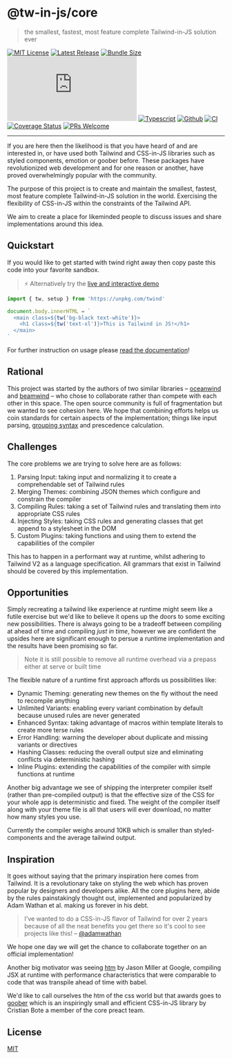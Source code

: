 # @tw-in-js/core

> the smallest, fastest, most feature complete Tailwind-in-JS solution ever

[![MIT License](https://badgen.net/github/license/tw-in-js/core)](https://github.com/tw-in-js/core/blob/main/LICENSE)
[![Latest Release](https://flat.badgen.net/npm/v/@tw-in-js/core?icon=npm&label)](https://www.npmjs.com/package/@tw-in-js/core)
[![Bundle Size](https://flat.badgen.net/bundlephobia/minzip/@tw-in-js/core@>0.2.1?icon=packagephobia&label&color=blue)](https://bundlephobia.com/result?p=@tw-in-js/core 'gzip bundle size (including dependencies)')
[![Package Size](https://flat.badgen.net/badgesize/brotli/https:/unpkg.com/@tw-in-js/core/module/core.js?icon=jsdelivr&label&color=blue)](https://unpkg.com/@tw-in-js/core/module/core.js 'brotli package size (without dependencies)')
[![Typescript](https://flat.badgen.net/badge/icon/included?icon=typescript&label)](https://unpkg.com/browse/@tw-in-js/core/types/core.d.ts)
[![Github](https://flat.badgen.net/badge/icon/tw-in-js%2Fcore?icon=github&label)](https://github.com/tw-in-js/core)
[![CI](https://github.com/tw-in-js/core/workflows/CI/badge.svg)](https://github.com/tw-in-js/core/actions?query=workflow%3Aci)
[![Coverage Status](https://flat.badgen.net/coveralls/c/github/tw-in-js/core/main?icon=codecov&label)](https://coveralls.io/github/tw-in-js/core?branch=main)
[![PRs Welcome](https://flat.badgen.net/badge/PRs/welcome/purple)](http://makeapullrequest.com)

---

If you are here then the likelihood is that you have heard of and are interested in, or have used both Tailwind and CSS-in-JS libraries such as styled components, emotion or goober before. These packages have revolutionized web development and for one reason or another, have proved overwhelmingly popular with the community.

The purpose of this project is to create and maintain the smallest, fastest, most feature complete Tailwind-in-JS solution in the world. Exercising the flexibility of CSS-in-JS within the constraints of the Tailwind API.

We aim to create a place for likeminded people to discuss issues and share implementations around this idea.

## Quickstart

If you would like to get started with twind right away then copy paste this code into your favorite sandbox.

> ⚡️ Alternatively try the [live and interactive demo](https://esm.codes/)

```js
import { tw, setup } from 'https://unpkg.com/twind'

document.body.innerHTML = `
  <main class=${tw('bg-black text-white')}>
    <h1 class=${tw('text-xl')}>This is Tailwind in JS!</h1>
  </main>
`
```

For further instruction on usage please [read the documentation](docs)!

## Rational

This project was started by the authors of two similar libraries – [oceanwind](https://github.com/lukejacksonn/oceanwind) and [beamwind](https://github.com/kenoxa/beamwind) – who chose to collaborate rather than compete with each other in this space. The open source community is full of fragmentation but we wanted to see cohesion here. We hope that combining efforts helps us coin standards for certain aspects of the implementation; things like input parsing, [grouping syntax](./docs/grouping.md) and prescedence calculation.

## Challenges

The core problems we are trying to solve here are as follows:

1. Parsing Input: taking input and normalizing it to create a comprehendable set of Tailwind rules
2. Merging Themes: combining JSON themes which configure and constrain the compiler
3. Compiling Rules: taking a set of Tailwind rules and translating them into appropriate CSS rules
4. Injecting Styles: taking CSS rules and generating classes that get append to a stylesheet in the DOM
5. Custom Plugins: taking functions and using them to extend the capabilities of the compiler

This has to happen in a performant way at runtime, whilst adhering to Tailwind V2 as a language specification. All grammars that exist in Tailwind should be covered by this implementation.

## Opportunities

Simply recreating a tailwind like experience at runtime might seem like a futile exercise but we'd like to believe it opens up the doors to some exciting new possibilities. There is always going to be a tradeoff between compiling at ahead of time and compiling _just in time_, however we are confident the upsides here are significant enough to persue a runtime implementation and the results have been promising so far.

> Note it is still possible to remove all runtime overhead via a prepass either at serve or built time

The flexible nature of a runtime first approach affords us possibilities like:

- Dynamic Theming: generating new themes on the fly without the need to recompile anything
- Unlimited Variants: enabling every variant combination by default because unused rules are never generated
- Enhanced Syntax: taking advantage of macros within template literals to create more terse rules
- Error Handling: warning the developer about duplicate and missing variants or directives
- Hashing Classes: reducing the overall output size and eliminating conflicts via deterministic hashing
- Inline Plugins: extending the capabilities of the compiler with simple functions at runtime

Another big advantage we see of shipping the interpreter compiler itself (rather than pre-compiled output) is that the effective size of the CSS for your whole app is deterministic and fixed. The weight of the compiler itself along with your theme file is all that users will ever download, no matter how many styles you use.

Currently the compiler weighs around 10KB which is smaller than styled-components and the average tailwind output.

## Inspiration

It goes without saying that the primary inspiration here comes from Tailwind. It is a revolutionary take on styling the web which has proven popular by designers and developers alike. All the core plugins here, abide by the rules painstakingly thought out, implemented and popularized by Adam Wathan et al. making us forever in his debt.

> I've wanted to do a CSS-in-JS flavor of Tailwind for over 2 years because of all the neat benefits you get there so it's cool to see projects like this! – [@adamwathan](https://twitter.com/adamwathan/status/1320370489408225282)

We hope one day we will get the chance to collaborate together on an official implementation!

Another big motivator was seeing [htm](https://www.npmjs.com/package/htm) by Jason Miller at Google, compiling JSX at runtime with performance characteristics that were comparable to code that was transpile ahead of time with babel.

We'd like to call ourselves the htm of the css world but that awards goes to [goober](https://www.npmjs.com/package/goober) which is an inspiringly small and efficient CSS-in-JS library by Cristian Bote a member of the core preact team.

## License

[MIT](https://github.com/tw-in-js/core/blob/main/LICENSE)
